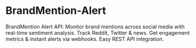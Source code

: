 # BrandMention-Alert
BrandMention Alert API: Monitor brand mentions across social media with real-time sentiment analysis. Track Reddit, Twitter &amp; news. Get engagement metrics &amp; instant alerts via webhooks. Easy REST API integration.

